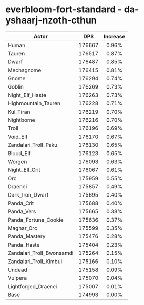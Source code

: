 # everbloom-fort-standard - da-yshaarj-nzoth-cthun
| Actor | DPS | Increase |
|---|:---:|:---:|
|Human|176667|0.96%|
|Tauren|176517|0.87%|
|Dwarf|176487|0.85%|
|Mechagnome|176415|0.81%|
|Gnome|176294|0.74%|
|Goblin|176269|0.73%|
|Night_Elf_Haste|176263|0.73%|
|Highmountain_Tauren|176228|0.71%|
|Kul_Tiran|176219|0.70%|
|Nightborne|176216|0.70%|
|Troll|176196|0.69%|
|Void_Elf|176170|0.67%|
|Zandalari_Troll_Paku|176130|0.65%|
|Blood_Elf|176123|0.65%|
|Worgen|176093|0.63%|
|Night_Elf_Crit|176067|0.61%|
|Orc|175959|0.55%|
|Draenei|175857|0.49%|
|Dark_Iron_Dwarf|175695|0.40%|
|Panda_Crit|175688|0.40%|
|Panda_Vers|175665|0.38%|
|Panda_Fortune_Cookie|175636|0.37%|
|Maghar_Orc|175599|0.35%|
|Panda_Mastery|175476|0.28%|
|Panda_Haste|175404|0.23%|
|Zandalari_Troll_Bwonsamdi|175264|0.15%|
|Zandalari_Troll_Kimbul|175166|0.10%|
|Undead|175158|0.09%|
|Vulpera|175070|0.04%|
|Lightforged_Draenei|175007|0.01%|
|Base|174993|0.00%|
